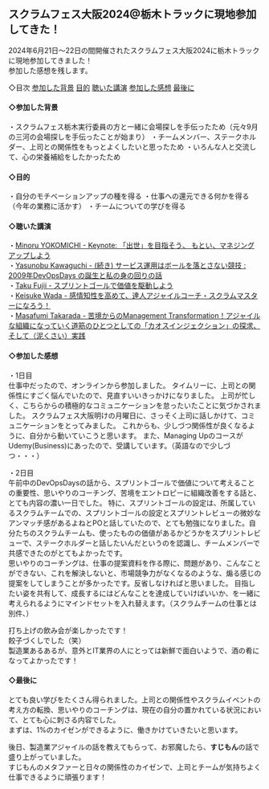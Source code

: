 ## スクラムフェス大阪2024@栃木トラックに現地参加してきた！


2024年6月21日～22日の間開催されたスクラムフェス大阪2024に栃木トラックに現地参加してきました！  
参加した感想を残します。

◇目次
[参加した背景](#参加した背景)
[目的](#目的)
[聴いた講演](#聴いた講演)
[参加した感想](#参加した感想)
[最後に](#最後に)


<a id="参加した背景"></a>
#### ◇参加した背景  
・スクラムフェス栃木実行委員の方と一緒に会場探しを手伝ったため（元々9月の三河の会場探しを手伝ったことが始まり）
・チームメンバー、ステークホルダー、上司との関係性をもっとよくしたいと思ったため
・いろんな人と交流して、心の栄養補給をしたかったため

<a id="目的"></a>
#### ◇目的  
・自分のモチベーションアップの種を得る
・仕事への還元できる何かを得る（今年の業務に活かす）
・チームについての学びを得る

<a id="聴いた講演"></a>
#### ◇聴いた講演  
・[Minoru YOKOMICHI - Keynote: 「出世」を目指そう、 もとい、マネジングアップしよう](https://confengine.com/conferences/scrum-fest-osaka-2024/proposal/20204/keynote)  
・[Yasunobu Kawaguchi - (続き) サービス運用はボールを落とさない競技 : 2009年DevOpsDays の誕生と私の身の回りの話](https://confengine.com/conferences/scrum-fest-osaka-2024/proposal/20115/2009devopsdays)  
・[Taku Fujii - スプリントゴールで価値を駆動しよう](https://confengine.com/conferences/scrum-fest-osaka-2024/proposal/20109)  
・[Keisuke Wada - 感情知性を高めて、達人アジャイルコーチ・スクラムマスターになろう！](https://confengine.com/conferences/scrum-fest-osaka-2024/proposal/20060)  
・[Masafumi Takarada - 苦境からのManagement Transformation！アジャイルな組織になっていく道筋のひとつとしての「カオスインジェクション」の探求、そして（泥くさい）実践](https://confengine.com/conferences/scrum-fest-osaka-2024/proposal/19931/management-transformation)  

<a id="参加した感想"></a>
#### ◇参加した感想  
・1日目  
仕事中だったので、オンラインから参加しました。
タイムリーに、上司との関係性にすごく悩んでいたので、見直すいいきっかけになりました。
上司が忙しく、こちらからの積極的なコミュニケーションを怠ったいたことに気づかされました。
スクラムフェス大阪明けの月曜日に、さっそく上司に話しかけて、コミュニケーションをとってみました。
これからも、少しづつ関係性が良くなるように、自分から動いていこうと思います。
また、Managing UpのコースがUdemy(Business)にあったので、受講しています。（英語なので少しづつ・・・）

・2日目  
午前中のDevOpsDaysの話から、スプリントゴールで価値について考えることの重要性、思いやりのコーチング、苦境をエントロピーに組織改善をする話と、とても内容の濃い一日でした。
特に、スプリントゴールの設定は、所属しているスクラムチームでの、スプリントゴールの設定とスプリントレビューの微妙なアンマッチ感があるよねとPOと話していたので、とても勉強になりました。自分たちのスクラムチームも、使ったものの価値があるかどうかをスプリントレビューで、ステークホルダーと話したいんだというのを認識し、チームメンバーで共感できたのがとてもよかったです。  
思いやりのコーチングは、仕事の提案資料を作る際に、問題があり、こんなことができない、これを解決しないと、市場競争力がなくなるのような、煽る感じの提案をしてしまうことが多かったです。反省しなければと思いました。
目指したい姿を共有して、成長するにはどんなことを達成していけばいいか、を一緒に考えられるようにマインドセットを入れ替えます。（スクラムチームの仕事とは別件、）  

打ち上げの飲み会が楽しかったです！  
餃子づくしでした（笑）  
製造業あるあるが、意外とIT業界の人にとっては新鮮で面白いようで、酒の肴になってよかったです！

<a id="最後に"></a>
#### ◇最後に  
とても良い学びをたくさん得られました。上司との関係性やスクラムイベントの考え方の転換、思いやりのコーチングは、現在の自分の置かれている状況において、とても心に刺さる内容でした。  
まずは、1%のカイゼンができるように、働きかけていきたいと思います。

後日、製造業アジャイルの話を教えてもらって、お邪魔したら、**すじもん**の話で盛り上がっていました。  
すじもんのメタファーと日々の関係性のカイゼンで、上司とチームが気持ちよく仕事できるように頑張ります！